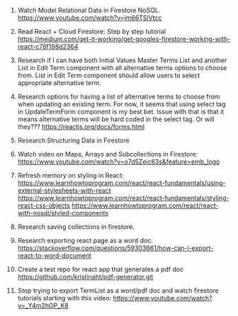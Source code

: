 1. Watch Model Relational Data in Firestore NoSQL.
   https://www.youtube.com/watch?v=jm66TSlVtcc  
2. Read React + Cloud Firestore: Step by step tutorial
   https://medium.com/get-it-working/get-googles-firestore-working-with-react-c78f198d2364   

3. Research if I can have both Initial Values Master Terms List and     another List in Edit Term component with all alternative terms options to choose from. List in Edit Term component should allow users to select appropriate alternative term. 

4. Research options for having a list of alternative terms to choose from when updating an existing term. For now, it seems that using select tag in UpdateTermForm component is my best bet. Issue with that is that it means alternative terms will be hard coded in the select tag. Or will they??? 
   https://reactjs.org/docs/forms.html 

5. Research Structuring Data in Firestore

6. Watch video on Maps, Arrays and Subcollections in Firestore: 
   https://www.youtube.com/watch?v=o7d5Zeic63s&feature=emb_logo   

7. Refresh memory on styling in React:
   https://www.learnhowtoprogram.com/react/react-fundamentals/using-external-stylesheets-with-react   
   https://www.learnhowtoprogram.com/react/react-fundamentals/styling-react-css-objects
   https://www.learnhowtoprogram.com/react/react-with-nosql/styled-components

8. Research saving collections in firestore.

9. Research exporting react page as a word doc:
   https://stackoverflow.com/questions/59303661/how-can-i-export-react-to-word-document   

10. Create a test repo for react app that generates a pdf doc
   https://github.com/kristinaht/pdf-generator.git 

11. Stop trying to export TermList as a word/pdf doc and watch firestore tutorials starting with this video:
   https://www.youtube.com/watch?v=_Y4m2hOP_K8  